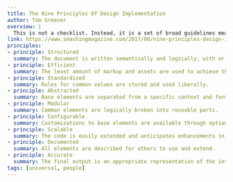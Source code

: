 ```yaml
---
title: The Nine Principles Of Design Implementation
author: Tom Greever
overview: |
  This is not a checklist. Instead, it is a set of broad guidelines meant to preserve an underlying value. It can be used as a guide for someone working on implementation or as a tool to evaluate an existing project. So, whether you’re reviewing code, auditing CSS or interviewing candidates for a role on your team, these principles should provide a structure that transcends specific techniques and results in a common approach to implementing design.
link: https://www.smashingmagazine.com/2017/08/nine-principles-design-implementation/
principles:
- principle: Structured
  summary: The document is written semantically and logically, with or without styles.
- principle: Efficient
  summary: The least amount of markup and assets are used to achieve the design.
- principle: Standardized
  summary: Rules for common values are stored and used liberally.
- principle: Abstracted
  summary: Base elements are separated from a specific context and form a core framework.
- principle: Modular
  summary: Common elements are logically broken into reusable parts.
- principle: Configurable
  summary: Customizations to base elements are available through optional parameters.
- principle: Scalable
  summary: The code is easily extended and anticipates enhancements in the future.
- principle: Documented
  summary: All elements are described for others to use and extend.
- principle: Accurate
  summary: The final output is an appropriate representation of the intended design.
tags: [universal, people]
---
```

